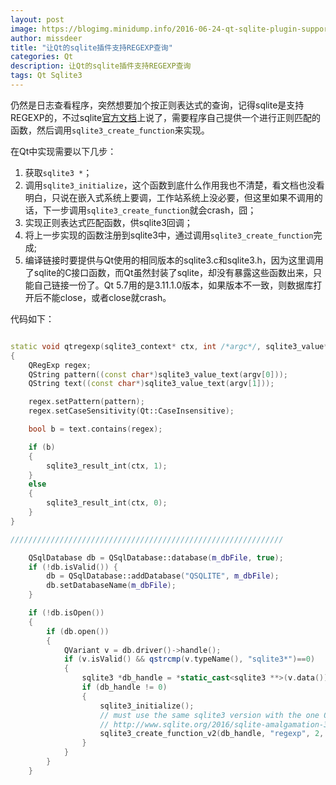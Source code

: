 ```yaml
---
layout: post
image: https://blogimg.minidump.info/2016-06-24-qt-sqlite-plugin-supports-regexp-select.md
author: missdeer
title: "让Qt的sqlite插件支持REGEXP查询"
categories: Qt
description: 让Qt的sqlite插件支持REGEXP查询
tags: Qt Sqlite3
---
```

仍然是日志查看程序，突然想要加个按正则表达式的查询，记得sqlite是支持REGEXP的，不过sqlite[官方文档](https://www.sqlite.org/lang_expr.html)上说了，需要程序自己提供一个进行正则匹配的函数，然后调用`sqlite3_create_function`来实现。

在Qt中实现需要以下几步：

1. 获取`sqlite3 *`；
2. 调用`sqlite3_initialize`，这个函数到底什么作用我也不清楚，看文档也没看明白，只说在嵌入式系统上要调，工作站系统上没必要，但这里如果不调用的话，下一步调用`sqlite3_create_function`就会crash，囧；
3. 实现正则表达式匹配函数，供sqlite3回调；
4. 将上一步实现的函数注册到sqlite3中，通过调用`sqlite3_create_function`完成;
5. 编译链接时要提供与Qt使用的相同版本的sqlite3.c和sqlite3.h，因为这里调用了sqlite的C接口函数，而Qt虽然封装了sqlite，却没有暴露这些函数出来，只能自己链接一份了。Qt 5.7用的是3.11.1.0版本，如果版本不一致，则数据库打开后不能close，或者close就crash。

代码如下：

```cpp

static void qtregexp(sqlite3_context* ctx, int /*argc*/, sqlite3_value** argv)
{
    QRegExp regex;
    QString pattern((const char*)sqlite3_value_text(argv[0]));
    QString text((const char*)sqlite3_value_text(argv[1]));

    regex.setPattern(pattern);
    regex.setCaseSensitivity(Qt::CaseInsensitive);

    bool b = text.contains(regex);

    if (b)
    {
        sqlite3_result_int(ctx, 1);
    }
    else
    {
        sqlite3_result_int(ctx, 0);
    }
}

/////////////////////////////////////////////////////////////

    QSqlDatabase db = QSqlDatabase::database(m_dbFile, true);
    if (!db.isValid()) {
        db = QSqlDatabase::addDatabase("QSQLITE", m_dbFile);
        db.setDatabaseName(m_dbFile);
    }

    if (!db.isOpen())
    {
        if (db.open())
        {
            QVariant v = db.driver()->handle();
            if (v.isValid() && qstrcmp(v.typeName(), "sqlite3*")==0)
            {
                sqlite3 *db_handle = *static_cast<sqlite3 **>(v.data());
                if (db_handle != 0)
                {
                    sqlite3_initialize();
                    // must use the same sqlite3 version with the one Qt ships, aka. Qt 5.7 uses sqlite3 3.11.1.0
                    // http://www.sqlite.org/2016/sqlite-amalgamation-3110100.zip
                    sqlite3_create_function_v2(db_handle, "regexp", 2, SQLITE_UTF8 | SQLITE_DETERMINISTIC, NULL, &qtregexp, NULL, NULL, NULL);
                }
            }
        }
    }
```

